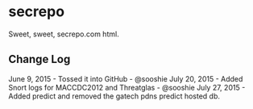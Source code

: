 # secrepo
Sweet, sweet, secrepo.com html.

## Change Log
June 9, 2015 - Tossed it into GitHub - @sooshie
July 20, 2015 - Added Snort logs for MACCDC2012 and Threatglas - @sooshie
July 27, 2015 - Added predict and removed the gatech pdns predict hosted db.
